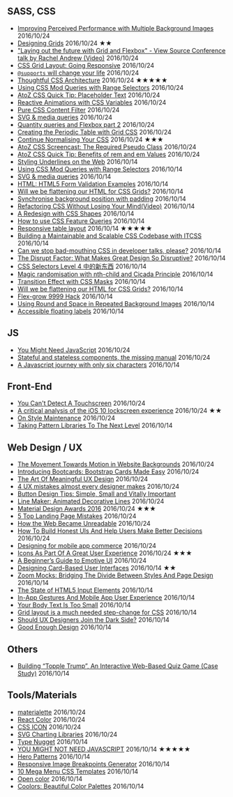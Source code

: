 ## SASS, CSS
 - [Improving Perceived Performance with Multiple Background Images](http://csswizardry.com/2016/10/improving-perceived-performance-with-multiple-background-images/) 2016/10/24
 - [Designing Grids](https://zellwk.com/blog/designing-grids/) 2016/10/24 ★★
 - ["Laying out the future with Grid and Flexbox" - View Source Conference talk by Rachel Andrew (Video)](https://youtu.be/ibeF6rbzD70) 2016/10/24
 - [CSS Grid Layout: Going Responsive](https://webdesign.tutsplus.com/tutorials/css-grid-layout-going-responsive--cms-27270) 2016/10/24
 - [`@supports` will change your life](http://www.lottejackson.com/learning/supports-will-change-your-life) 2016/10/24
 - [Thoughtful CSS Architecture](https://seesparkbox.com/foundry/thoughtful_css_architecture) 2016/10/24 ★★★★★
 - [Using CSS Mod Queries with Range Selectors](http://alistapart.com/article/using-css-mod-queries-with-range-selectors) 2016/10/24
 - [AtoZ CSS Quick Tip: Placeholder Text](https://www.sitepoint.com/atoz-css-placeholder-text/) 2016/10/24
 - [Reactive Animations with CSS Variables](http://slides.com/davidkhourshid/reactanim) 2016/10/24
 - [Pure CSS Content Filter](http://csswizardry.com/2016/10/pure-css-content-filter/) 2016/10/24
 - [SVG & media queries](https://jakearchibald.com/2016/svg-media-queries/) 2016/10/24
 - [Quantity queries and Flexbox part 2](http://www.lottejackson.com/learning/quantity-queries-and-flexbox-part-2) 2016/10/24
 - [Creating the Periodic Table with Grid CSS](https://responsivedesign.is/articles/creating-the-periodic-table-with-grid-css) 2016/10/24
 - [Continue Normalising Your CSS](http://csswizardry.com/2016/10/continue-normalising-your-css/) 2016/10/24 ★★★
 - [AtoZ CSS Screencast: The Required Pseudo Class](https://www.sitepoint.com/atoz-css-screencast-required/) 2016/10/24
 - [AtoZ CSS Quick Tip: Benefits of rem and em Values](https://www.sitepoint.com/atoz-css-quick-tip-rem-em-values/) 2016/10/24
 - [Styling Underlines on the Web](https://css-tricks.com/styling-underlines-web/) 2016/10/14
 - [Using CSS Mod Queries with Range Selectors](http://alistapart.com/article/using-css-mod-queries-with-range-selectors) 2016/10/14
 - [SVG & media queries](https://jakearchibald.com/2016/svg-media-queries/) 2016/10/14
 - [HTML: HTML5 Form Validation Examples](http://www.the-art-of-web.com/html/html5-form-validation/) 2016/10/14
 - [Will we be flattening our HTML for CSS Grids?](https://css-tricks.com/will-flattening-html-css-grids/) 2016/10/14
 - [Synchronise background position with padding](http://codepen.io/HugoGiraudel/pen/vXpqmw) 2016/10/14
 - [Refactoring CSS Without Losing Your Mind(Video)](https://slideslive.com/38898201/refactoring-css-without-losing-your-mind) 2016/10/14
 - [A Redesign with CSS Shapes](http://alistapart.com/article/redesign-with-css-shapes) 2016/10/14
 - [How to use CSS Feature Queries](https://getflywheel.com/layout/css-feature-queries-how-to/) 2016/10/14
 - [Responsive table layout](http://allthingssmitty.com/2016/10/03/responsive-table-layout/) 2016/10/14 ★★★★★
 - [Building a Maintainable and Scalable CSS Codebase with ITCSS](https://medium.okgrow.com/building-a-maintainable-and-scalable-css-codebase-with-itcss-ceda5b2f495b#.1cx1g0le1) 2016/10/14
 - [Can we stop bad-mouthing CSS in developer talks, please?](https://www.christianheilmann.com/2016/10/05/can-we-stop-bad-mouthing-css-in-developer-talks-please/) 2016/10/14
 - [The Disrupt Factor: What Makes Great Design So Disruptive?](https://www.ceros.com/blog/disrupt-factor-makes-great-design-disruptive/) 2016/10/14
 - [CSS Selectors Level 4 中的新东西](https://fe.ele.me/css-selectors-level-4-zhong-de-xin-dong-xi/) 2016/10/14
 - [Magic randomisation with nth-child and Cicada Principle](http://www.lottejackson.com/learning/nth-child-cicada-principle) 2016/10/14
 - [Transition Effect with CSS Masks](http://tympanus.net/codrops/2016/09/29/transition-effect-with-css-masks/) 2016/10/14
 - [Will we be flattening our HTML for CSS Grids?](https://css-tricks.com/will-flattening-html-css-grids/) 2016/10/14
 - [Flex-grow 9999 Hack](http://joren.co/flex-grow-9999-hack/) 2016/10/14
 - [Using Round and Space in Repeated Background Images](http://thenewcode.com/1143/Even-Stevens-Using-Round-and-Space-in-Repeated-Background-Images) 2016/10/14
 - [Accessible floating labels](http://allthingssmitty.com/2016/09/25/accessible-floating-labels/) 2016/10/14

## JS
 - [You Might Need JavaScript](http://hugogiraudel.com/2016/10/13/you-might-need-javascript/) 2016/10/24
 - [Stateful and stateless components, the missing manual](https://toddmotto.com/stateful-stateless-components) 2016/10/24
 - [A Javascript journey with only six characters](http://jazcash.com/a-javascript-journey-with-only-six-characters/) 2016/10/14

## Front-End
 - [You Can't Detect A Touchscreen](http://www.stucox.com/blog/you-cant-detect-a-touchscreen/) 2016/10/24
 - [A critical analysis of the iOS 10 lockscreen experience](https://uxdesign.cc/a-critical-analysis-of-the-ios-10-lockscreen-experience-726ddfba3c1a#.7smv89egz) 2016/10/24 ★★
 - [On Style Maintenance](https://css-tricks.com/on-style-maintenance/) 2016/10/24
 - [Taking Pattern Libraries To The Next Level](https://www.smashingmagazine.com/taking-pattern-libraries-next-level/) 2016/10/14

## Web Design / UX
 - [The Movement Towards Motion in Website Backgrounds](https://www.sitepoint.com/the-movement-towards-motion-in-website-backgrounds/) 2016/10/24
 - [Introducing Bootcards: Bootstrap Cards Made Easy](https://www.sitepoint.com/introducing-bootcards-bootstrap-cards-made-easy/) 2016/10/24
 - [The Art Of Meaningful UX Design](https://uxplanet.org/the-art-of-meaningful-ux-design-7b89a8c765b7) 2016/10/24
 - [4 UX mistakes almost every designer makes](http://www.webdesignerdepot.com/2016/10/4-ux-mistakes-almost-every-designer-makes/) 2016/10/24
 - [Button Design Tips: Simple, Small and Vitally Important](https://designshack.net/articles/graphics/button-design-tips/)
 - [Line Maker: Animated Decorative Lines](http://tympanus.net/codrops/2016/10/12/animated-decorative-lines/) 2016/10/24
 - [Material Design Awards 2016](https://design.google.com/articles/material-design-awards-2016/) 2016/10/24 ★★★
 - [5 Top Landing Page Mistakes](https://www.sitepoint.com/5-top-landing-page-mistakes/) 2016/10/24
 - [How the Web Became Unreadable](https://backchannel.com/how-the-web-became-unreadable-a781ddc711b6) 2016/10/24
 - [How To Build Honest UIs And Help Users Make Better Decisions](https://www.smashingmagazine.com/2016/10/how-to-build-honest-uis-and-help-users-make-better-decisions/) 2016/10/24
 - [Designing for mobile app commerce](http://www.webdesignerdepot.com/2016/10/designing-for-mobile-app-commerce/) 2016/10/24
 - [Icons As Part Of A Great User Experience](https://www.smashingmagazine.com/2016/10/icons-as-part-of-a-great-user-experience/) 2016/10/24 ★★★
 - [A Beginner’s Guide to Emotive UI](https://designshack.net/articles/graphics/beginners-guide-to-emotive-ui/) 2016/10/24
 - [Designing Card-Based User Interfaces](https://www.smashingmagazine.com/2016/10/designing-card-based-user-interfaces/) 2016/10/14 ★★
 - [Zoom Mocks: Bridging The Divide Between Styles And Page Design](https://www.lullabot.com/articles/zoom-mocks-bridging-the-divide-between-styles-and-page-design) 2016/10/14
 - [The State of HTML5 Input Elements](https://www.sitepoint.com/the-state-of-html5-input-elements/) 2016/10/14
 - [In-App Gestures And Mobile App User Experience](https://www.smashingmagazine.com/2016/10/in-app-gestures-and-mobile-app-user-experience/) 2016/10/14
 - [Your Body Text Is Too Small](https://medium.com/@xtianmiller/your-body-text-is-too-small-5e02d36dc902#.83wtetcdk) 2016/10/14
 - [Grid layout is a much needed step-change for CSS](http://maketea.co.uk/2016/09/28/css-grid-layout-is-a-step-change.html) 2016/10/14
 - [Should UX Designers Join the Dark Side?](https://uxdesign.cc/should-ux-designers-join-the-dark-side-13e74eec1c33) 2016/10/14
 - [Good Enough Design](https://medium.com/this-also/good-enough-design-29ab5132f3a3) 2016/10/14


## Others
 - [Building “Topple Trump”, An Interactive Web-Based Quiz Game (Case Study)](https://www.smashingmagazine.com/2016/10/building-topple-trump-an-interactive-web-based-quiz-game-case-study/) 2016/10/14

## Tools/Materials
 - [materialette](https://mike-schultz.github.io/materialette/) 2016/10/24
 - [React Color](http://casesandberg.github.io/react-color/) 2016/10/24
 - [CSS ICON](http://cssicon.space/#/) 2016/10/24
 - [SVG Charting Libraries](http://mediatemple.net/blog/tips/svg-charting-libraries/) 2016/10/24
 - [Type Nugget](http://beta.typenugget.com/) 2016/10/14
 - [YOU MIGHT NOT NEED JAVASCRIPT](http://youmightnotneedjs.com/) 2016/10/14 ★★★★★
 - [Hero Patterns](http://www.heropatterns.com/) 2016/10/14
 - [Responsive Image Breakpoints Generator](http://www.responsivebreakpoints.com/) 2016/10/14
 - [10 Mega Menu CSS Templates](https://designshack.net/articles/inspiration/10-mega-menu-css-templates/) 2016/10/14
 - [Open color](https://yeun.github.io/open-color/) 2016/10/14
 - [Coolors: Beautiful Color Palettes](https://cristhgunners.github.io/Coolors/) 2016/10/14